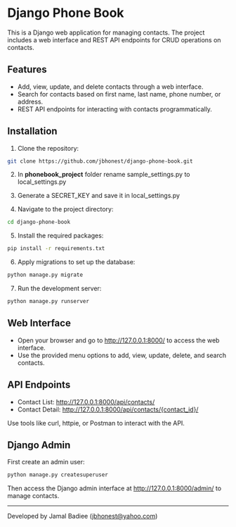 # Django Phone Book

This is a Django web application for managing contacts. The project includes a web interface and REST API endpoints for CRUD operations on contacts.

## Features

- Add, view, update, and delete contacts through a web interface.
- Search for contacts based on first name, last name, phone number, or address.
- REST API endpoints for interacting with contacts programmatically.

## Installation
1. Clone the repository:
```bash
git clone https://github.com/jbhonest/django-phone-book.git
```
2. In **phonebook_project** folder rename sample_settings.py to local_settings.py
3. Generate a SECRET_KEY and save it in local_settings.py

4. Navigate to the project directory:

```bash
cd django-phone-book
```

5. Install the required packages:

```bash
pip install -r requirements.txt
```

6. Apply migrations to set up the database:
```bash
python manage.py migrate
```

7. Run the development server:
```bash
python manage.py runserver
```

## Web Interface
* Open your browser and go to http://127.0.0.1:8000/ to access the web interface.
* Use the provided menu options to add, view, update, delete, and search contacts.

## API Endpoints
* Contact List: http://127.0.0.1:8000/api/contacts/
* Contact Detail: http://127.0.0.1:8000/api/contacts/{contact_id}/

Use tools like curl, httpie, or Postman to interact with the API.



## Django Admin
First create an admin user:
```bash
python manage.py createsuperuser
```
Then access the Django admin interface at http://127.0.0.1:8000/admin/ to manage contacts.


---
Developed by Jamal Badiee (jbhonest@yahoo.com)